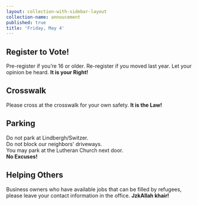 ```yaml
---
layout: collection-with-sidebar-layout
collection-name: annoucement
published: true
title: 'Friday, May 4'
---
```


## Register to Vote! 
Pre-register if you’re 16 or older. Re-register if you moved last year. Let your opinion be heard. **It is your Right!**

## Crosswalk
Please cross at the crosswalk for your own safety. **It is the Law!**

## Parking
Do not park at Lindbergh/Switzer.  
Do not block our neighbors' driveways.  
You may park at the Lutheran Church next door.  
**No Excuses!**

## Helping Others
Business owners who have available jobs that can be filled by refugees, please leave your contact information in the office. **JzkAllah khair!**
